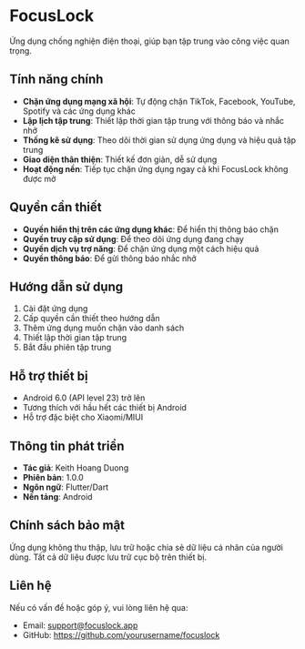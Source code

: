 # FocusLock

Ứng dụng chống nghiện điện thoại, giúp bạn tập trung vào công việc quan trọng.

## Tính năng chính

- **Chặn ứng dụng mạng xã hội**: Tự động chặn TikTok, Facebook, YouTube, Spotify và các ứng dụng khác
- **Lập lịch tập trung**: Thiết lập thời gian tập trung với thông báo và nhắc nhở
- **Thống kê sử dụng**: Theo dõi thời gian sử dụng ứng dụng và hiệu quả tập trung
- **Giao diện thân thiện**: Thiết kế đơn giản, dễ sử dụng
- **Hoạt động nền**: Tiếp tục chặn ứng dụng ngay cả khi FocusLock không được mở

## Quyền cần thiết

- **Quyền hiển thị trên các ứng dụng khác**: Để hiển thị thông báo chặn
- **Quyền truy cập sử dụng**: Để theo dõi ứng dụng đang chạy
- **Quyền dịch vụ trợ năng**: Để chặn ứng dụng một cách hiệu quả
- **Quyền thông báo**: Để gửi thông báo nhắc nhở

## Hướng dẫn sử dụng

1. Cài đặt ứng dụng
2. Cấp quyền cần thiết theo hướng dẫn
3. Thêm ứng dụng muốn chặn vào danh sách
4. Thiết lập thời gian tập trung
5. Bắt đầu phiên tập trung

## Hỗ trợ thiết bị

- Android 6.0 (API level 23) trở lên
- Tương thích với hầu hết các thiết bị Android
- Hỗ trợ đặc biệt cho Xiaomi/MIUI

## Thông tin phát triển

- **Tác giả**: Keith Hoang Duong
- **Phiên bản**: 1.0.0
- **Ngôn ngữ**: Flutter/Dart
- **Nền tảng**: Android

## Chính sách bảo mật

Ứng dụng không thu thập, lưu trữ hoặc chia sẻ dữ liệu cá nhân của người dùng. Tất cả dữ liệu được lưu trữ cục bộ trên thiết bị.

## Liên hệ

Nếu có vấn đề hoặc góp ý, vui lòng liên hệ qua:
- Email: support@focuslock.app
- GitHub: https://github.com/yourusername/focuslock

